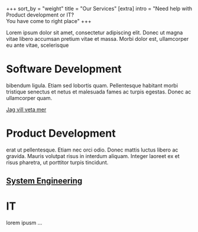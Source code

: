 +++
sort_by = "weight"
title = "Our Services"
[extra]
intro = "Need help with Product development or IT? <br> You have come to right place"
+++


Lorem ipsum dolor sit amet, consectetur adipiscing elit. Donec ut magna vitae libero
accumsan pretium vitae et massa. Morbi dolor est, ullamcorper eu ante vitae, scelerisque


# Software Development 

bibendum ligula. Etiam sed lobortis quam. Pellentesque habitant morbi tristique
senectus et netus et malesuada fames ac turpis egestas. Donec ac ullamcorper quam.

<a class="more" href="/software" >Jag vill veta mer</a>


# Product Development

erat ut pellentesque. Etiam nec orci odio. Donec mattis luctus libero ac gravida. Mauris
volutpat risus in interdum aliquam. Integer laoreet ex et risus pharetra, ut porttitor
turpis tincidunt.

## [System Engineering](product-dev#system)
<!-- - ## [Component Sourcing](product-dev#component) -->
<!-- - ## [PCB Design](product-dev#pcb) -->
<!-- - ## [Mechanical Design](product-dev#mech) -->
<!-- - ## [Structural Analysis](product-dev#fea) -->


# IT


lorem ipusm ...
